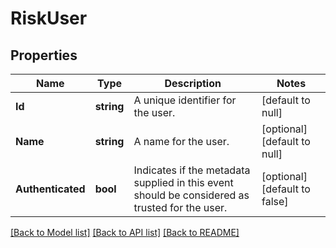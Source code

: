 # RiskUser

## Properties
Name | Type | Description | Notes
------------ | ------------- | ------------- | -------------
**Id** | **string** | A unique identifier for the user. | [default to null]
**Name** | **string** | A name for the user. | [optional] [default to null]
**Authenticated** | **bool** | Indicates if the metadata supplied in this event should be considered as trusted for the user. | [optional] [default to false]

[[Back to Model list]](../README.md#documentation-for-models) [[Back to API list]](../README.md#documentation-for-api-endpoints) [[Back to README]](../README.md)

